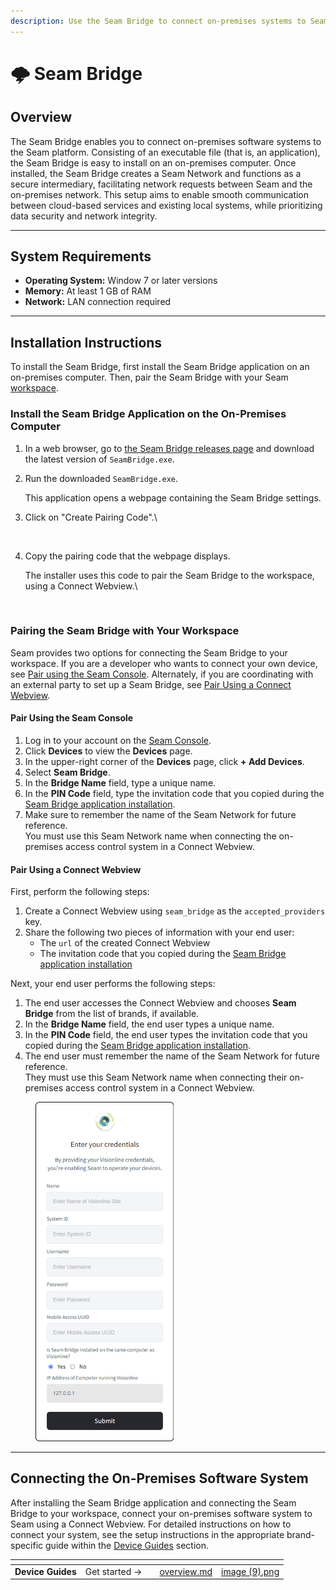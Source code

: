 ```yaml
---
description: Use the Seam Bridge to connect on-premises systems to Seam.
---
```


# 🌩️ Seam Bridge

## Overview

The Seam Bridge enables you to connect on-premises software systems to the Seam platform. Consisting of an executable file (that is, an application), the Seam Bridge is easy to install on an on-premises computer. Once installed, the Seam Bridge creates a Seam Network and functions as a secure intermediary, facilitating network requests between Seam and the on-premises network. This setup aims to enable smooth communication between cloud-based services and existing local systems, while prioritizing data security and network integrity.

***

## System Requirements

* **Operating System:** Window 7 or later versions
* **Memory:** At least 1 GB of RAM
* **Network:** LAN connection required

***

## Installation Instructions

To install the Seam Bridge, first install the Seam Bridge application on an on-premises computer. Then, pair the Seam Bridge with your Seam [workspace](../core-concepts/workspaces/).

### **Install the Seam Bridge Application on the On-Premises Computer**

1. In a web browser, go to [the Seam Bridge releases page](https://github.com/seamapi/seam-bridge-client/releases/latest) and download the latest version of `SeamBridge.exe`.
2.  Run the downloaded `SeamBridge.exe`.

    This application opens a webpage containing the Seam Bridge settings.
3.  Click on "Create Pairing Code".\


    <figure><img src="../.gitbook/assets/Screenshot 2024-04-12 at 5.31.18 PM.png" alt=""><figcaption></figcaption></figure>
4.  Copy the pairing code that the webpage displays.

    The installer uses this code to pair the Seam Bridge to the workspace, using a Connect Webview.\


    <figure><img src="../.gitbook/assets/Screenshot 2024-04-12 at 5.36.00 PM.png" alt=""><figcaption></figcaption></figure>

### Pairing the Seam Bridge with Your Workspace

Seam provides two options for connecting the Seam Bridge to your workspace. If you are a developer who wants to connect your own device, see [Pair using the Seam Console](seam-bridge-in-development.md#pair-using-the-seam-console). Alternately, if you are coordinating with an external party to set up a Seam Bridge, see [Pair Using a Connect Webview](seam-bridge-in-development.md#pair-using-a-connect-webview).

#### **Pair Using the Seam Console**

1. Log in to your account on the [Seam Console](https://console.getseam.com).
2. Click **Devices** to view the **Devices** page.
3. In the upper-right corner of the **Devices** page, click **+ Add Devices**.
4. Select **Seam Bridge**.
5. In the **Bridge Name** field, type a unique name.
6. In the **PIN Code** field, type the invitation code that you copied during the [Seam Bridge application installation](seam-bridge-in-development.md#install-the-seam-bridge-application-on-the-on-premises-computer).
7. Make sure to remember the name of the Seam Network for future reference.\
   You must use this Seam Network name when connecting the on-premises access control system in a Connect Webview.

#### **Pair Using a Connect Webview**

First, perform the following steps:

1. Create a Connect Webview using `seam_bridge` as the `accepted_providers` key.
2. Share the following two pieces of information with your end user:
   * The `url` of the created Connect Webview
   * The invitation code that you copied during the [Seam Bridge application installation](seam-bridge-in-development.md#install-the-seam-bridge-application-on-the-on-premises-computer)

Next, your end user performs the following steps:

1. The end user accesses the Connect Webview and chooses **Seam Bridge** from the list of brands, if available.
2. In the **Bridge Name** field, the end user types a unique name.
3. In the **PIN Code** field, the end user types the invitation code that you copied during the [Seam Bridge application installation](seam-bridge-in-development.md#install-the-seam-bridge-application-on-the-on-premises-computer).
4. The end user must remember the name of the Seam Network for future reference.\
   They must use this Seam Network name when connecting their on-premises access control system in a Connect Webview.

<figure><img src="../.gitbook/assets/connect-webview-visionline-credentials.png" alt="Type a unique Seam Bridge name and the PIN code from the Seam application installation." width="221"><figcaption></figcaption></figure>

***

## Connecting the On-Premises Software System

After installing the Seam Bridge application and connecting the Seam Bridge to your workspace, connect your on-premises software system to Seam using a Connect Webview. For detailed instructions on how to connect your system, see the setup instructions in the appropriate brand-specific guide within the [Device Guides](../device-and-system-integration-guides/overview.md) section.

<table data-card-size="large" data-view="cards"><thead><tr><th></th><th></th><th></th><th data-hidden data-card-target data-type="content-ref"></th><th data-hidden data-card-cover data-type="files"></th></tr></thead><tbody><tr><td><strong>Device Guides</strong></td><td>Get started →</td><td></td><td><a href="../device-and-system-integration-guides/overview.md">overview.md</a></td><td><a href="../.gitbook/assets/image (9).png">image (9).png</a></td></tr></tbody></table>
